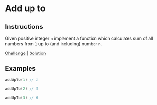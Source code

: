 # Add up to

## Instructions

Given positive integer `n` implement a function which calculates sum of all numbers from `1` up to (and including)
number `n`.

[Challenge](Challenge.kt) | [Solution](Solution.kt)

## Examples

```kotlin
addUpTo(1) // 1

addUpTo(2) // 3

addUpTo(3) // 6
```
